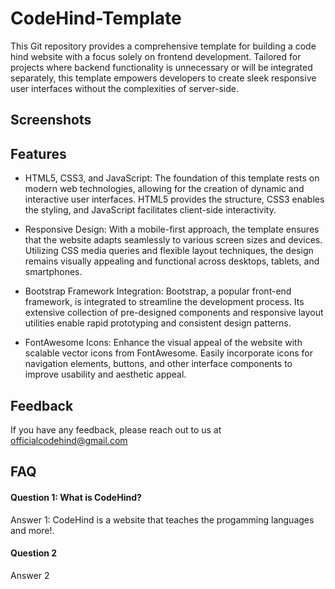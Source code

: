 # CodeHind-Template
This Git repository provides a comprehensive template for building a code hind website with a focus solely on frontend development. Tailored for projects where backend functionality is unnecessary or will be integrated separately, this template empowers developers to create sleek  responsive user interfaces without the complexities of server-side.

## Screenshots

## Features

- HTML5, CSS3, and JavaScript: The foundation of this template rests on modern web technologies, allowing for the creation of dynamic and interactive user interfaces. HTML5 provides the structure, CSS3 enables the styling, and JavaScript facilitates client-side interactivity.

- Responsive Design: With a mobile-first approach, the template ensures that the website adapts seamlessly to various screen sizes and devices. Utilizing CSS media queries and flexible layout techniques, the design remains visually appealing and functional across desktops, tablets, and smartphones.

- Bootstrap Framework Integration: Bootstrap, a popular front-end framework, is integrated to streamline the development process. Its extensive collection of pre-designed components and responsive layout utilities enable rapid prototyping and consistent design patterns.

- FontAwesome Icons: Enhance the visual appeal of the website with scalable vector icons from FontAwesome. Easily incorporate icons for navigation elements, buttons, and other interface components to improve usability and aesthetic appeal.


## Feedback

If you have any feedback, please reach out to us at officialcodehind@gmail.com


## FAQ

#### Question 1: What is CodeHind?

Answer 1: CodeHind is a website that teaches the progamming languages and more!.

#### Question 2

Answer 2


